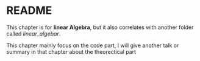 README
===

This chapter is for **linear Algebra**, but it also correlates with another folder called *linear_algebar*.

This chapter mainly focus on the code part, I will give another talk or summary in that chapter about the theorectical part
